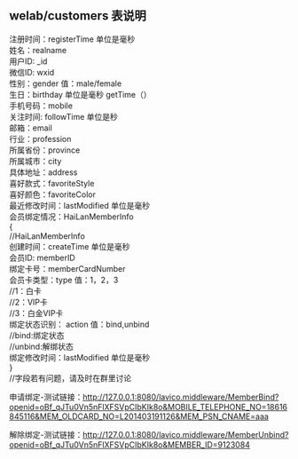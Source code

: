 

<h2>welab/customers 表说明</h2>
注册时间：registerTime 单位是毫秒<br/>
姓名：realname<br/>
用户ID: _id<br/>
微信ID: wxid<br/>
性别：gender     值：male/female<br/>
生日：birthday   单位是毫秒 getTime（）<br/>
手机号码：mobile<br/>
关注时间: followTime 单位是秒<br/>
邮箱：email<br/>
行业：profession<br/>
所属省份：province<br/>
所属城市：city<br/>
具体地址：address<br/>
喜好款式：favoriteStyle<br/>
喜好颜色：favoriteColor<br/>
最近修改时间：lastModified 单位是毫秒<br/>
会员绑定情况：HaiLanMemberInfo<br/>
	     {<br/>
		//HaiLanMemberInfo<br/>
	        创建时间：createTime 单位是毫秒<br/>
		会员ID: memberID<br/>
		绑定卡号：memberCardNumber<br/>
		会员卡类型：type 值：1，2，3<br/>
		//1：白卡<br/>
		//2：VIP卡<br/>
		//3：白金VIP卡<br/>
 	        绑定状态识别： action 值：bind,unbind<br/>
		//bind:绑定状态<br/>
		//unbind:解绑状态<br/>
		绑定修改时间：lastModified 单位是毫秒<br/>
		}<br/>
//字段若有问题，请及时在群里讨论<br/>

申请绑定-测试链接：http://127.0.0.1:8080/lavico.middleware/MemberBind?openid=oBf_qJTu0Vn5nFlXFSVpCIbKIk8o&MOBILE_TELEPHONE_NO=18616845116&MEM_OLDCARD_NO=L201403191126&MEM_PSN_CNAME=aaa

解除绑定-测试链接：http://127.0.0.1:8080/lavico.middleware/MemberUnbind?openid=oBf_qJTu0Vn5nFlXFSVpCIbKIk8o&MEMBER_ID=9123084

